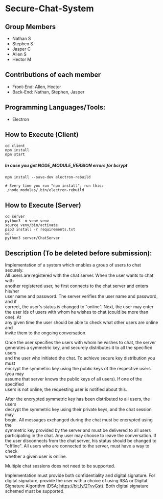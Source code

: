 # Secure-Chat-System

## Group Members
  * Nathan S
  * Stephen S
  * Jasper C
  * Allen S
  * Hector M

## Contributions of each member
  * Front-End: Allen, Hector
  * Back-End: Nathan, Stephen, Jasper

## Programming Languages/Tools:
  * Electron

## How to Execute (Client)
```
cd client
npm install  
npm start  
```

##### In case you get NODE_MODULE_VERSION errors for bcrypt

```
npm install --save-dev electron-rebuild

# Every time you run "npm install", run this:
./node_modules/.bin/electron-rebuild
```

## How to Execute (Server)
```
cd server
python3 -m venv venv
source venv/bin/activate
pip3 install -r requirements.txt
cd ..
python3 server/ChatServer
```

## Description (To be deleted before submission):
Implementation of a system which enables a group of users to chat securely.  
All users are registered with the chat server. When the user wants to chat with  
another registered user, he first connects to the chat server and enters his/her  
user name and password. The server verifies the user name and password, and if  
correct, the user's status is changed to "online". Next, the user may enter  
the user ids of users with whom he wishes to chat (could be more than one). At  
any given time the user should be able to check what other users are online and  
invite them to the ongoing conversation.  

Once the user specifies the users with whom he wishes to chat, the server  
generates a symmetric key, and securely distributes it to all the specified users  
and the user who initiated the chat. To achieve secure key distribution you must  
encrypt the symmetric key using the public keys of the respective users (you may  
assume that server knows the public keys of all users). If one of the specified  
users is not online, the requesting user is notified about this.  

After the encrypted symmetric key has been distributed to all users, the users  
decrypt the symmetric key using their private keys, and the chat session may  
begin. All messages exchanged during the chat must be encrypted using the  
symmetric key provided by the server and must be delivered to all users  
participating in the chat. Any user may choose to leave the conversation. If  
the user disconnects from the chat server, his status should be changed to  
"offline". All users who are connected to the server, must have a way to check  
whether a given user is online.  

Multiple chat sessions does not need to be supported.  

Implementation must provide both confidentiality and digital signature. For  
digital signature, provide the user with a choice of using RSA or Digital  
Signature Algorithm (DSA; https://bit.ly/2TvvGst). Both digital signature  
schemed must be supported.  

